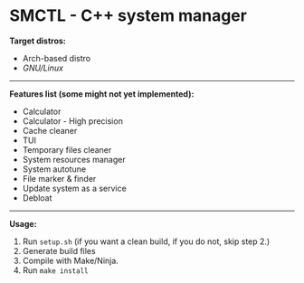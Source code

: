 # SMCTL - C++ system manager 
__Target distros:__
- Arch-based distro
- _GNU/Linux_
***
__Features list (some might not yet implemented):__
- Calculator
- Calculator - High precision
- Cache cleaner
- TUI
- Temporary files cleaner
- System resources manager
- System autotune
- File marker & finder
- Update system as a service
- Debloat
***
__Usage:__
1. Run `setup.sh` (if you want a clean build, if you do not, skip step 2.)
2. Generate build files
3. Compile with Make/Ninja.
4. Run `make install`
